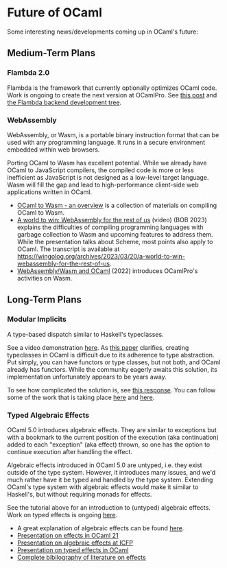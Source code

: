 # Future of OCaml

Some interesting news/developments coming up in OCaml's future:

## Medium-Term Plans

### Flambda 2.0

Flambda is the framework that currently optionally optimizes OCaml code.
Work is ongoing to create the next version at OCamlPro.
See [this post](https://www.ocamlpro.com/2019/08/30/ocamlpros-compiler-team-work-update/)
and [the Flambda backend development tree](https://github.com/ocaml-flambda/flambda-backend).

### WebAssembly

WebAssembly, or Wasm, is a portable binary instruction format that can
be used with any programming language. It runs in a secure environment
embedded within web browsers.

Porting OCaml to Wasm has excellent potential.
While we already have OCaml to JavaScript compilers, the compiled code
is more or less inefficient as JavaScript is not designed as a
low-level target language.
Wasm will fill the gap and lead to high-performance client-side web
applications written in OCaml.

* [OCaml to Wasm - an overview] is a collection of materials on
  compiling OCaml to Wasm.
* [A world to win: WebAssembly for the rest of us] (video) (BOB 2023)
  explains the difficulties of compiling programming languages with
  garbage collection to Wasm and upcoming features to address them.
  While the presentation talks about Scheme, most points also apply to
  OCaml. The transcript is available at
  <https://wingolog.org/archives/2023/03/20/a-world-to-win-webassembly-for-the-rest-of-us>.
* [WebAssembly/Wasm and OCaml] (2022) introduces OCamlPro's activities
  on Wasm.

[OCaml to Wasm - an overview]: https://github.com/sabine/ocaml-to-wasm-overview
[A world to win: WebAssembly for the rest of us]: https://media.ccc.de/v/bob2023-web-assembly-for-the-rest-of-us-wingo
[WebAssembly/Wasm and OCaml]: https://ocamlpro.com/blog/2022_12_14_wasm_and_ocaml/

## Long-Term Plans

### Modular Implicits

A type-based dispatch similar to Haskell's typeclasses.

See a video demonstration [here](https://www.youtube.com/watch?v=3wVUXTd4WNc).
As [this paper](https://arxiv.org/pdf/1512.01895.pdf) clarifies,
creating typeclasses in OCaml is difficult due to its adherence to
type abstraction.
Put simply, you can have functors or type classes, but not both, and OCaml already has functors.
While the community eagerly awaits this solution, its implementation unfortunately appears to be years away.

To see how complicated the solution is, see [this response](https://discuss.ocaml.org/t/modular-implicits/144/18).
You can follow some of the work that is taking place [here](https://github.com/lpw25/implicits-module-system)
and [here](https://github.com/ocamllabs/ocaml-modular-implicits).

### Typed Algebraic Effects

OCaml 5.0 introduces algebraic effects.
They are similar to exceptions but with a bookmark to the current position of the execution
(aka continuation) added to each "exception" (aka effect) thrown,
so one has the option to continue execution after handling the effect.

Algebraic effects introduced in OCaml 5.0 are untyped,
i.e. they exist outside of the type system.
However, it introduces many issues, and we'd much rather have it be typed and handled by the
type system.
Extending OCaml's type system with algebraic effects would make it similar to Haskell's,
but without requiring monads for effects.

See the tutorial above for an introduction to (untyped) algebraic effects.
Work on typed effects is ongoing [here](https://github.com/lpw25/ocaml-typed-effects).

* A great explanation of algebraic effects can be found [here](https://github.com/ocamllabs/ocaml-effects-tutorial).
* [Presentation on effects in OCaml 21](https://watch.ocaml.org/videos/watch/74ece0a8-380f-4e2a-bef5-c6bb9092be89)
* [Presentation on algebraic effects at ICFP](https://www.youtube.com/watch?v=DNp3ifNpgPM)
* [Presentation on typed effects in OCaml](https://www.youtube.com/watch?v=0dAafhi-IuE)
* [Complete bibilography of literature on effects](https://github.com/yallop/effects-bibliography)

